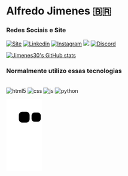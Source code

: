 
# Alfredo Jimenes 🇧🇷

### Redes Sociais e Site

[![Site](https://img.shields.io/website?label=EM-BREVE&style=for-the-badge&url=https://github.com/Jimenes30)](https://github.com/Jimenes30)
[![Linkedin](https://img.shields.io/badge/LinkedIn-0077B5?style=for-the-badge&logo=linkedin&logoColor=white)](https://www.linkedin.com/in/alfredo-jimenes-a4b3061ab/)
[![Instagram](https://img.shields.io/badge/Instagram-E4405F?style=for-the-badge&logo=instagram&logoColor=white)](https://www.instagram.com/alfredo_cesar/)
[![](https://img.shields.io/badge/Twitter-1DA1F2?style=for-the-badge&logo=twitter&logoColor=white)](https://twitter.com/Cesar_Jimenes)
[![Discord](https://img.shields.io/badge/Discord-7289DA?style=for-the-badge&logo=discord&logoColor=white)](https://discord.gg/bCrGzEqJ)

<!-- Estatísticas -->

[![Jimenes30's GitHub stats](https://github-readme-stats.vercel.app/api?username=Jimenes30&locale=pt-br&count_private=true&show_icons=true&theme=github_dark)](https://github.com/Jimenes30)
<!-- [![Top Langs](https://github-readme-stats.vercel.app/api/top-langs/?username=Jimenes30&layout=compact&locale=pt-br&theme=github_dark)](https://github.com/Jimenes30) -->
<!-- [![Top Langs](https://github-readme-stats.vercel.app/api/top-langs/?username=Jimenes30&locale=pt-br&theme=github_dark)](https://github.com/Jimenes30) -->
<!-- [![repositoriocard](https://github-readme-stats.vercel.app/api/pin/?username=Jimenes30&repo=repositorio1&theme=github_dark&show_owner=true)](https://github.com/Jimenes30) -->



### Normalmente utilizo essas tecnologias

<div style="display: inline_block"><br>
  
  <img align="center" alt="html5" src="https://img.shields.io/badge/HTML5-E34F26?style=for-the-badge&logo=html5&logoColor=white">
  <img align="center" alt="css" src="https://img.shields.io/badge/CSS3-1572B6?style=for-the-badge&logo=css3&logoColor=white">
  <img align="center" alt="js" src="https://img.shields.io/badge/JavaScript-323330?style=for-the-badge&logo=javascript&logoColor=F7DF1E">
  <img align="center" alt="python" src="https://img.shields.io/badge/Python-14354C?style=for-the-badge&logo=python&logoColor=white">

</div>

![Snake animation](https://github.com/Jimenes30/Jimenes30/blob/output/github-contribution-grid-snake.svg)


